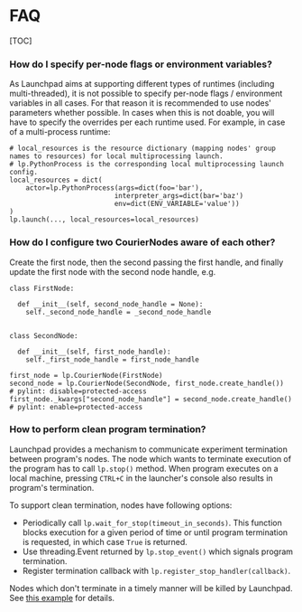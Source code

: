 # FAQ

[TOC]

### How do I specify per-node flags or environment variables?

As Launchpad aims at supporting different types of runtimes (including
multi-threaded), it is not possible to specify per-node flags / environment
variables in all cases. For that reason it is recommended to use nodes'
parameters whether possible. In cases when this is not doable, you will have to
specify the overrides per each runtime used. For example, in case of a
multi-process runtime:

```
# local_resources is the resource dictionary (mapping nodes' group names to resources) for local multiprocessing launch.
# lp.PythonProcess is the corresponding local multiprocessing launch config.
local_resources = dict(
    actor=lp.PythonProcess(args=dict(foo='bar'),
                          interpreter_args=dict(bar='baz')
                          env=dict(ENV_VARIABLE='value'))
)
lp.launch(..., local_resources=local_resources)
```

### How do I configure two CourierNodes aware of each other?

Create the first node, then the second passing the first handle, and finally
update the first node with the second node handle, e.g.

```
class FirstNode:

  def __init__(self, second_node_handle = None):
    self._second_node_handle = _second_node_handle


class SecondNode:

  def __init__(self, first_node_handle):
    self._first_node_handle = first_node_handle

first_node = lp.CourierNode(FirstNode)
second_node = lp.CourierNode(SecondNode, first_node.create_handle())
# pylint: disable=protected-access
first_node._kwargs["second_node_handle"] = second_node.create_handle()
# pylint: enable=protected-access
```

### How to perform clean program termination?

Launchpad provides a mechanism to communicate experiment termination between
program's nodes. The node which wants to terminate execution of the program has
to call `lp.stop()` method. When program executes on a local machine, pressing
`CTRL+C` in the launcher's console also results in program's termination.

To support clean termination, nodes have following options:

-   Periodically call `lp.wait_for_stop(timeout_in_seconds)`. This function
    blocks execution for a given period of time or until program termination
    is requested, in which case `True` is returned.
-   Use threading.Event returned by `lp.stop_event()` which signals program
    termination.
-   Register termination callback with `lp.register_stop_handler(callback)`.

Nodes which don't terminate in a timely manner will be killed by Launchpad.
See [this example](https://github.com/deepmind/launchpad/raw/master/launchpad/examples/program_wait/launch.py)
for details.
